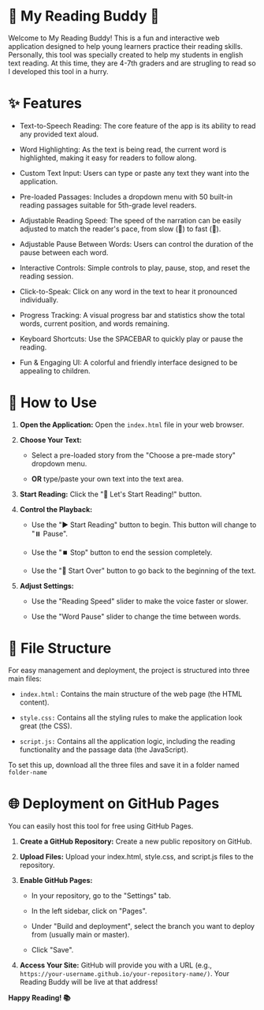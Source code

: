 # 🌟 My Reading Buddy 🌟
Welcome to My Reading Buddy! This is a fun and interactive web application designed to help young learners practice their reading skills. Personally, this tool was specially created to help my students in english text reading. At this time, they are 4-7th graders and are strugling to read so I developed this tool in a hurry.

# ✨ Features
- Text-to-Speech Reading: The core feature of the app is its ability to read any provided text aloud.


- Word Highlighting: As the text is being read, the current word is highlighted, making it easy for readers to follow along.

- Custom Text Input: Users can type or paste any text they want into the application.


- Pre-loaded Passages: Includes a dropdown menu with 50 built-in reading passages suitable for 5th-grade level readers.


- Adjustable Reading Speed: The speed of the narration can be easily adjusted to match the reader's pace, from slow (🐢) to fast (🐰).


- Adjustable Pause Between Words: Users can control the duration of the pause between each word.


- Interactive Controls: Simple controls to play, pause, stop, and reset the reading session.


- Click-to-Speak: Click on any word in the text to hear it pronounced individually.


- Progress Tracking: A visual progress bar and statistics show the total words, current position, and words remaining.


- Keyboard Shortcuts: Use the SPACEBAR to quickly play or pause the reading.


- Fun & Engaging UI: A colorful and friendly interface designed to be appealing to children.


# 🚀 How to Use

1. **Open the Application:** Open the `index.html` file in your web browser.

2. **Choose Your Text:**

    - Select a pre-loaded story from the "Choose a pre-made story" dropdown menu.

    - **OR** type/paste your own text into the text area.

2. **Start Reading:** Click the "🚀 Let's Start Reading!" button.

3. **Control the Playback:**

    - Use the "▶️ Start Reading" button to begin. This button will change to "⏸️ Pause".

    - Use the "⏹️ Stop" button to end the session completely.

    - Use the "🔄 Start Over" button to go back to the beginning of the text.

4. **Adjust Settings:**

    - Use the "Reading Speed" slider to make the voice faster or slower.

    - Use the "Word Pause" slider to change the time between words.

# 📁 File Structure

For easy management and deployment, the project is structured into three main files:

- `index.html:` Contains the main structure of the web page (the HTML content).

- `style.css:` Contains all the styling rules to make the application look great (the CSS).

- `script.js:` Contains all the application logic, including the reading functionality and the passage data (the JavaScript).

To set this up, download all the three files and save it in a folder named `folder-name`


# 🌐 Deployment on GitHub Pages

You can easily host this tool for free using GitHub Pages.

1. **Create a GitHub Repository:** Create a new public repository on GitHub.

2. **Upload Files:** Upload your index.html, style.css, and script.js files to the repository.

3. **Enable GitHub Pages:**

    - In your repository, go to the "Settings" tab.

    - In the left sidebar, click on "Pages".

    - Under "Build and deployment", select the branch you want to deploy from (usually main or master).

    - Click "Save".

4. **Access Your Site:** GitHub will provide you with a URL (e.g., `https://your-username.github.io/your-repository-name/)`. Your Reading Buddy will be live at that address!

**Happy Reading! 📚**
